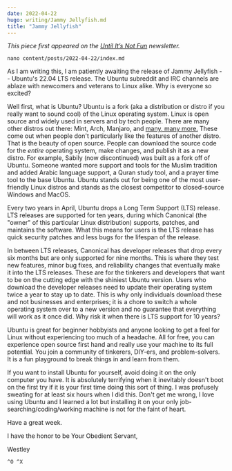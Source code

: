 ```yaml
---
date: 2022-04-22
hugo: writing/Jammy Jellyfish.md
title: "Jammy Jellyfish"
---
```


*This piece first appeared on the [Until It’s Not Fun](https://untilitsnotfun.com/posts/2022-04-22/) newsletter.*

`nano content/posts/2022-04-22/index.md`

As I am writing this, I am patiently awaiting the release of Jammy Jellyfish -- Ubuntu's 22.04 LTS release. The Ubuntu subreddit and IRC channels are ablaze with newcomers and veterans to Linux alike. Why is everyone so excited?

Well first, what is Ubuntu? Ubuntu is a fork (aka a distribution or distro if you really want to sound cool) of the Linux operating system. Linux is open source and widely used in servers and by tech people. There are many other distros out there: Mint, Arch, Manjaro, and [many, many more.](https://distrowatch.com/) These come out when people don't particularly like the features of another distro. That is the beauty of open source. People can download the source code for the *entire* operating system, make changes, and publish it as a new distro. For example, Sabily (now discontinued) was built as a fork off of Ubuntu. Someone wanted more support and tools for the Muslim tradition and added Arabic language support, a Quran study tool, and a prayer time tool to the base Ubuntu. Ubuntu stands out for being one of the most user-friendly Linux distros and stands as the closest competitor to closed-source Windows and MacOS.

Every two years in April, Ubuntu drops a Long Term Support (LTS) release. LTS releases are supported for ten years, during which Canonical (the "owner" of this particular Linux distribution) supports, patches, and maintains the software. What this means for users is the LTS release has quick security patches and less bugs for the lifespan of the release.

In between LTS releases, Canonical has developer releases that drop every six months but are only supported for nine months. This is where they test new features, minor bug fixes, and reliability changes that eventually make it into the LTS releases. These are for the tinkerers and developers that want to be on the cutting edge with the shiniest Ubuntu version. Users who download the developer releases need to update their operating system twice a year to stay up to date. This is why only individuals download these and not businesses and enterprises; it is a chore to switch a whole operating system over to a new version and no guarantee that everything will work as it once did. Why risk it when there is LTS support for 10 years?

Ubuntu is great for beginner hobbyists and anyone looking to get a feel for Linux without experiencing too much of a headache. All for free, you can experience open source first hand and really use your machine to its full potential. You join a community of tinkerers, DIY-ers, and problem-solvers. It is a fun playground to break things in and learn from them.

If you want to install Ubuntu for yourself, avoid doing it on the only computer you have. It is absolutely terrifying when it inevitably doesn't boot on the first try if it is your first time doing this sort of thing. I was profusely sweating for at least six hours when I did this. Don't get me wrong, I love using Ubuntu and I learned a lot but installing it on your only job-searching/coding/working machine is not for the faint of heart.

Have a great week.

I have the honor to be Your Obedient Servant,

Westley

`^O ^X`
